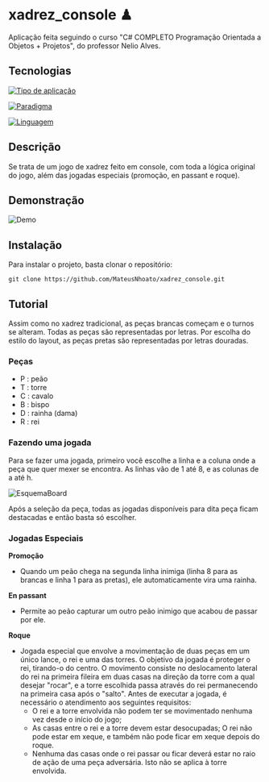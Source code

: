 # xadrez_console ♟
Aplicação feita seguindo o curso "C# COMPLETO Programação Orientada a Objetos + Projetos", do professor Nelio Alves.

## Tecnologias
[![Tipo de aplicação](https://img.shields.io/badge/aplica%C3%A7%C3%A3o-console-blue.svg)](#)

[![Paradigma](https://img.shields.io/badge/paradigma-POO-blue.svg)](#)

[![Linguagem](https://img.shields.io/badge/linguagem-C%23-brightgreen.svg)](https://docs.microsoft.com/pt-br/dotnet/csharp/)

## Descrição
Se trata de um jogo de xadrez feito em console, com toda a lógica original do jogo, além das jogadas especiais (promoção, en passant e roque).

## Demonstração
![Demo](https://media.giphy.com/media/trd1wswZfCaENUq27x/giphy.gif)

## Instalação
Para instalar o projeto, basta clonar o repositório:
```
git clone https://github.com/MateusNhoato/xadrez_console.git
```

## Tutorial
Assim como no xadrez tradicional, as peças brancas começam e o turnos se alteram. Todas as peças são representadas por letras. Por escolha do estilo do layout, as peças pretas são representadas por letras douradas.
### Peças
- P : peão
- T : torre
- C : cavalo
- B : bispo
- D : rainha (dama)
- R : rei

### Fazendo uma jogada
Para se fazer uma jogada, primeiro você escolhe a linha e a coluna onde a peça que quer mexer se encontra. As linhas vão de 1 até 8, e as colunas de a até h.

![EsquemaBoard](https://www.regencychess.co.uk/blog/wp-content/uploads/2012/05/starting-positon-algebraic.jpg)

Após a seleção da peça, todas as jogadas disponíveis para dita peça ficam destacadas e então basta só escolher.
### Jogadas Especiais 
**Promoção**
- Quando um peão chega na segunda linha inimiga (linha 8 para as brancas e linha 1 para as pretas), ele automaticamente vira uma rainha.

**En passant**
- Permite ao peão capturar um outro peão inimigo que acabou de passar por ele.

**Roque**
- Jogada especial que envolve a movimentação de duas peças em um único lance, o rei e uma das torres. O objetivo da jogada é proteger o rei, tirando-o do centro. O movimento consiste no deslocamento lateral do rei na primeira fileira em duas casas na direção da torre com a qual desejar "rocar", e a torre escolhida passa através do rei permanecendo na primeira casa após o "salto".
Antes de executar a jogada, é necessário o atendimento aos seguintes requisitos:
    - O rei e a torre envolvida não podem ter se movimentado nenhuma vez desde o início do jogo;
    - As casas entre o rei e a torre devem estar desocupadas;
O rei não pode estar em xeque, e também não pode ficar em xeque depois do roque.
    - Nenhuma das casas onde o rei passar ou ficar deverá estar no raio de ação de uma peça adversária. Isto não se aplica à torre envolvida.



